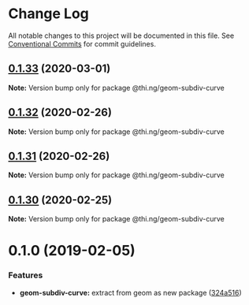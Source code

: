# Change Log

All notable changes to this project will be documented in this file.
See [Conventional Commits](https://conventionalcommits.org) for commit guidelines.

## [0.1.33](https://github.com/thi-ng/umbrella/compare/@thi.ng/geom-subdiv-curve@0.1.32...@thi.ng/geom-subdiv-curve@0.1.33) (2020-03-01)

**Note:** Version bump only for package @thi.ng/geom-subdiv-curve





## [0.1.32](https://github.com/thi-ng/umbrella/compare/@thi.ng/geom-subdiv-curve@0.1.31...@thi.ng/geom-subdiv-curve@0.1.32) (2020-02-26)

**Note:** Version bump only for package @thi.ng/geom-subdiv-curve





## [0.1.31](https://github.com/thi-ng/umbrella/compare/@thi.ng/geom-subdiv-curve@0.1.30...@thi.ng/geom-subdiv-curve@0.1.31) (2020-02-26)

**Note:** Version bump only for package @thi.ng/geom-subdiv-curve





## [0.1.30](https://github.com/thi-ng/umbrella/compare/@thi.ng/geom-subdiv-curve@0.1.29...@thi.ng/geom-subdiv-curve@0.1.30) (2020-02-25)

**Note:** Version bump only for package @thi.ng/geom-subdiv-curve





# 0.1.0 (2019-02-05)

### Features

* **geom-subdiv-curve:** extract from geom as new package ([324a516](https://github.com/thi-ng/umbrella/commit/324a516))
